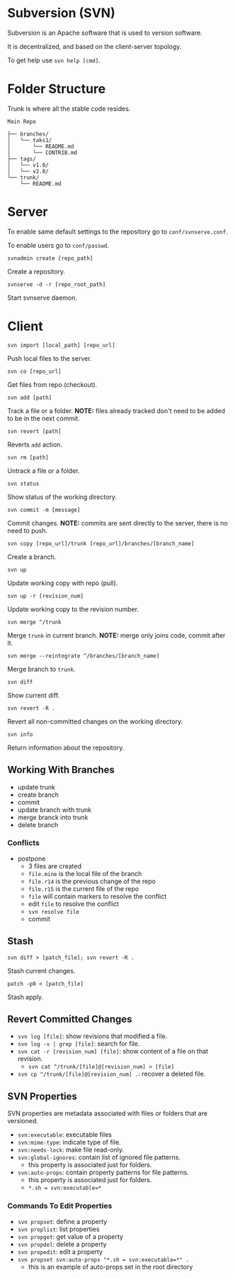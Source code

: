 # Subversion (SVN)
Subversion is an Apache software that is used to version software.

It is decentralized, and based on the client-server topology.

To get help use `svn help [cmd]`.

# Folder Structure
Trunk is where all the stable code resides.

```
Main Repo

├── branches/
│   └── taks1/
│       └── README.md
│       └── CONTRIB.md
├── tags/
│   └── v1.0/
│   └── v2.0/
└── trunk/
    └── README.md
```

# Server
To enable same default settings to the repository go to `conf/svnserve.conf`.

To enable users go to `conf/passwd`.

`svnadmin create [repo_path]`

Create a repository.

`svnserve -d -r [repo_root_path]`

Start svnserve daemon.

# Client

`svn import [local_path] [repo_url]`

Push local files to the server.

`svn co [repo_url]`

Get files from repo (checkout).

`svn add [path]`

Track a file or a folder. **NOTE:** files already tracked don't need to be added to be in the next commit.

`svn revert [path]`

Reverts `add` action.

`svn rm [path]`

Untrack a file or a folder.

`svn status`

Show status of the working directory.

`svn commit -m [message]`

Commit changes. **NOTE:** commits are sent directly to the server, there is no need to push.

`svn copy [repo_url]/trunk [repo_url]/branches/[branch_name]`

Create a branch.

`svn up`

Update working copy with repo (pull).

`svn up -r [revision_num]`

Update working copy to the revision number.

`svn merge ^/trunk`

Merge `trunk` in current branch. **NOTE:** merge only joins code, commit after it.

`svn merge --reintegrate ^/branches/[branch_name]`

Merge branch to `trunk`.

`svn diff`

Show current diff.

`svn revert -R .`

Revert all non-committed changes on the working directory.

`svn info`

Return information about the repository.

## Working With Branches
- update trunk
- create branch
- commit
- update branch with trunk
- merge branck into trunk
- delete branch

### Conflicts
- postpone
  - 3 files are created
  - `file.mine` is the local file of the branch
  - `file.r14` is the previous change of the repo
  - `file.r15` is the current file of the repo
  - `file` will contain markers to resolve the conflict
  - edit `file` to resolve the conflict
  - `svn resolve file`
  - commit

## Stash

`svn diff > [patch_file]; svn revert -R .`

Stash current changes.

`patch -p0 < [patch_file]`

Stash apply.

## Revert Committed Changes

- `svn log [file]`: show revisions that modified a file.
- `svn log -v | grep [file]`: search for file.
- `svn cat -r [revision_num] [file]`: show content of a file on that revision.
  - `svn cat ^/trunk/[file]@[revision_num] > [file]`
- `svn cp ^/trunk/[file]@[revision_num] .`: recover a deleted file.

## SVN Properties
SVN properties are metadata associated with files or folders that are versioned.

- `svn:executable`: executable files
- `svn:mime-type`: indicate type of file.
- `svn:needs-lock`: make file read-only.
- `svn:global-ignores`: contain list of ignored file patterns.
  - this property is associated just for folders.
- `svn:auto-props`: contain property patterns for file patterns.
  - this property is associated just for folders.
  - `*.sh = svn:executable=*`

### Commands To Edit Properties
- `svn propset`: define a property
- `svn proplist`: list properties
- `svn propget`: get value of a property
- `svn propdel`: delete a property
- `svn propedit`: edit a property
- `svn propset svn:auto-props "*.sh = svn:executable=*" .`
  - this is an example of auto-props set in the root directory
